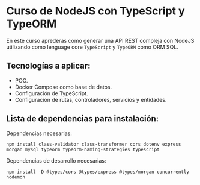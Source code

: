 # Curso de NodeJS con TypeScript y TypeORM

En este curso aprederas como generar una API REST compleja con NodeJS utilizando como lenguage core `TypeScript` y `TypeORM` como ORM SQL.

## Tecnologías a aplicar:

- POO.
- Docker Compose como base de datos.
- Configuración de TypeScript.
- Configuración de rutas, controladores, servicios y entidades.

## Lista de dependencias para instalación:

Dependencias necesarias:

```
npm install class-validator class-transformer cors dotenv express morgan mysql typeorm typeorm-naming-strategies typescript
```

Dependencias de desarrollo necesarias:

```
npm install -D @types/cors @types/express @types/morgan concurrently nodemon
```
